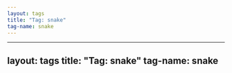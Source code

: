 ```yaml
---
layout: tags
title: "Tag: snake"
tag-name: snake
---
```

---
layout: tags
title: "Tag: snake"
tag-name: snake
---
